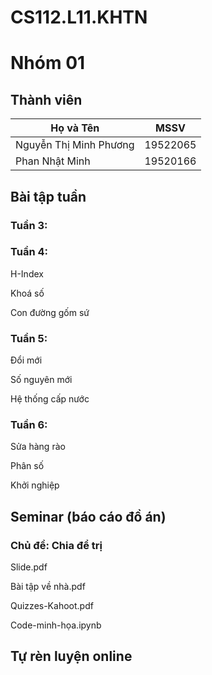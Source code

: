 # CS112.L11.KHTN
# Nhóm 01
## Thành viên
| Họ và Tên              | MSSV     |
|------------------------|----------|
| Nguyễn Thị Minh Phương | 19522065 |
| Phan Nhật Minh         | 19520166 |
## Bài tập tuần
### Tuần 3:
[Tảo biển]: https://github.com/irissphan/CS112.L21.KHTN/blob/main/BaiTap/week03/docs/TaoBien.ipynb
[Trạm thu phí]: https://github.com/irissphan/CS112.L21.KHTN/blob/main/BaiTap/week03/docs/TramThuPhi.ipynb

### Tuần 4:
H-Index

Khoá số

Con đường gốm sứ
### Tuần 5:
Đổi mới

Số nguyên mới

Hệ thống cấp nước

### Tuần 6:

Sửa hàng rào

Phân số

Khởi nghiệp

## Seminar (báo cáo đồ án)
### Chủ đề: Chia để trị
Slide.pdf

Bài tập về nhà.pdf

Quizzes-Kahoot.pdf

Code-minh-họa.ipynb

## Tự rèn luyện online

